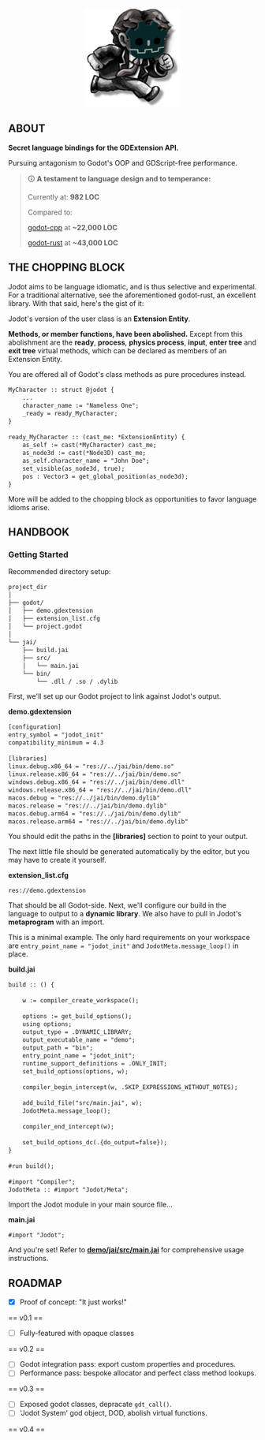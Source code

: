 <p align="center">
<img src="demo/godot/icon.png" alt="logo" width="200"/>
</p>

## ABOUT
**Secret language bindings for the GDExtension API.**

Pursuing antagonism to Godot's OOP and GDScript-free performance.

> 🛈 **A testament to language design and to temperance:**
>
> Currently at: **982 LOC**
>
> Compared to:
>
> [godot-cpp](https://github.com/godotengine/godot-cpp) at **~22,000 LOC**
> 
> [godot-rust](https://github.com/godot-rust/gdext) at **~43,000 LOC**

## THE CHOPPING BLOCK

Jodot aims to be language idiomatic, and is thus selective and experimental. For a traditional alternative, see the aforementioned godot-rust, an excellent library. With that said, here's the gist of it:

Jodot's version of the user class is an **Extension Entity**.

**Methods, or member functions, have been abolished.** Except from this abolishment are the **ready**, **process**, **physics process**, **input**, **enter tree** and **exit tree** virtual methods, which can be declared as members of an Extension Entity.

You are offered all of Godot's class methods as pure procedures instead.

```jai
MyCharacter :: struct @jodot {
    ...
    character_name := "Nameless One";
    _ready = ready_MyCharacter;
}

ready_MyCharacter :: (cast_me: *ExtensionEntity) {
    as_self := cast(*MyCharacter) cast_me;
    as_node3d := cast(*Node3D) cast_me;
    as_self.character_name = "John Doe";
    set_visible(as_node3d, true);
    pos : Vector3 = get_global_position(as_node3d);
}
```

More will be added to the chopping block as opportunities to favor language idioms arise.

## HANDBOOK
### Getting Started
Recommended directory setup:
```
project_dir
│
├── godot/
│   ├── demo.gdextension
│   ├── extension_list.cfg
│   └── project.godot
│
└── jai/
    ├── build.jai
    ├── src/
    │   └── main.jai
    └── bin/
        └── .dll / .so / .dylib
```
First, we'll set up our Godot project to link against Jodot's output.

**demo.gdextension**
```
[configuration]
entry_symbol = "jodot_init"
compatibility_minimum = 4.3

[libraries]
linux.debug.x86_64 = "res://../jai/bin/demo.so"
linux.release.x86_64 = "res://../jai/bin/demo.so"
windows.debug.x86_64 = "res://../jai/bin/demo.dll"
windows.release.x86_64 = "res://../jai/bin/demo.dll"
macos.debug = "res://../jai/bin/demo.dylib"
macos.release = "res://../jai/bin/demo.dylib"
macos.debug.arm64 = "res://../jai/bin/demo.dylib"
macos.release.arm64 = "res://../jai/bin/demo.dylib"
```
You should edit the paths in the **[libraries]** section to point to your output.

The next little file should be generated automatically by the editor, but you may have to create it yourself.

**extension_list.cfg**
```
res://demo.gdextension
```
That should be all Godot-side. Next, we'll configure our build in the language to output to a **dynamic library**. We also have to pull in Jodot's **metaprogram** with an import.

This is a minimal example. The only hard requirements on your workspace are `entry_point_name = "jodot_init"` and `JodotMeta.message_loop()` in place.

**build.jai**
```jai
build :: () {

    w := compiler_create_workspace();

    options := get_build_options();
    using options;
    output_type = .DYNAMIC_LIBRARY;
    output_executable_name = "demo";
    output_path = "bin";
    entry_point_name = "jodot_init";
    runtime_support_definitions = .ONLY_INIT;
    set_build_options(options, w);

    compiler_begin_intercept(w, .SKIP_EXPRESSIONS_WITHOUT_NOTES);

    add_build_file("src/main.jai", w);
    JodotMeta.message_loop();

    compiler_end_intercept(w);

    set_build_options_dc(.{do_output=false});
}

#run build();

#import "Compiler";
JodotMeta :: #import "Jodot/Meta";
```

Import the Jodot module in your main source file...

**main.jai**
```jai
#import "Jodot";
```
And you're set! Refer to [**demo/jai/src/main.jai**](https://github.com/paylanon/Jodot/blob/main/demo/jai/src/main.jai) for comprehensive usage instructions.

## ROADMAP

- [x] Proof of concept: "It just works!"

== v0.1 ==

- [ ] Fully-featured with opaque classes

== v0.2 ==

- [ ] Godot integration pass: export custom properties and procedures.
- [ ] Performance pass: bespoke allocator and perfect class method lookups.

== v0.3 ==

- [ ] Exposed godot classes, depracate `gdt_call()`.
- [ ] 'Jodot System' god object, DOD, abolish virtual functions.

== v0.4 ==

